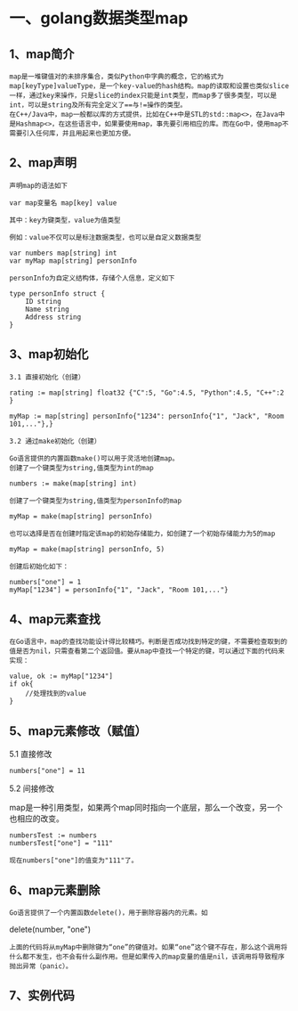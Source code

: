 #  一、golang数据类型map

## 1、map简介

    map是一堆键值对的未排序集合，类似Python中字典的概念，它的格式为map[keyType]valueType，是一个key-value的hash结构。map的读取和设置也类似slice一样，通过key来操作，只是slice的index只能是int类型，而map多了很多类型，可以是int，可以是string及所有完全定义了==与!=操作的类型。
    在C++/Java中，map一般都以库的方式提供，比如在C++中是STL的std::map<>，在Java中是Hashmap<>，在这些语言中，如果要使用map，事先要引用相应的库。而在Go中，使用map不需要引入任何库，并且用起来也更加方便。

## 2、map声明

```
声明map的语法如下

var map变量名 map[key] value

其中：key为键类型，value为值类型
```

```
例如：value不仅可以是标注数据类型，也可以是自定义数据类型

var numbers map[string] int
var myMap map[string] personInfo

personInfo为自定义结构体，存储个人信息，定义如下

type personInfo struct {
    ID string
    Name string
    Address string
}
```
## 3、map初始化
```
3.1 直接初始化（创建）

rating := map[string] float32 {"C":5, "Go":4.5, "Python":4.5, "C++":2 }

myMap := map[string] personInfo{"1234": personInfo{"1", "Jack", "Room 101,..."},}

3.2 通过make初始化（创建）

Go语言提供的内置函数make()可以用于灵活地创建map。
创建了一个键类型为string,值类型为int的map

numbers := make(map[string] int)

创建了一个键类型为string,值类型为personInfo的map

myMap = make(map[string] personInfo)

也可以选择是否在创建时指定该map的初始存储能力，如创建了一个初始存储能力为5的map

myMap = make(map[string] personInfo, 5)

创建后初始化如下：

numbers["one"] = 1 
myMap["1234"] = personInfo{"1", "Jack", "Room 101,..."}
```

## 4、map元素查找

    在Go语言中，map的查找功能设计得比较精巧。判断是否成功找到特定的键，不需要检查取到的值是否为nil，只需查看第二个返回值。要从map中查找一个特定的键，可以通过下面的代码来实现：
```
value, ok := myMap["1234"]
if ok{
    //处理找到的value
}
```

## 5、map元素修改（赋值）

5.1 直接修改
```
numbers["one"] = 11
```

5.2 间接修改

map是一种引用类型，如果两个map同时指向一个底层，那么一个改变，另一个也相应的改变。
```
numbersTest := numbers
numbersTest["one"] = "111"

现在numbers["one"]的值变为"111"了。
```

## 6、map元素删除

    Go语言提供了一个内置函数delete()，用于删除容器内的元素。如

delete(number, "one")

    上面的代码将从myMap中删除键为“one”的键值对。如果“one”这个键不存在，那么这个调用将什么都不发生，也不会有什么副作用。但是如果传入的map变量的值是nil，该调用将导致程序抛出异常（panic）。

## 7、实例代码
